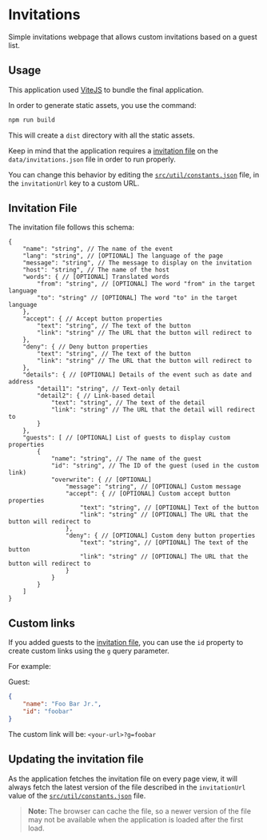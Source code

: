 # Invitations

Simple invitations webpage that allows custom invitations based on a guest list.

## Usage

This application used [ViteJS](https://vitejs.dev/) to bundle the final application.

In order to generate static assets, you use the command:

```bash
npm run build
```

This will create a `dist` directory with all the static assets.

Keep in mind that the application requires a [invitation file](#invitation-file) on the `data/invitations.json` file in order to run properly.

You can change this behavior by editing the [`src/util/constants.json`](src/util/constants.json) file, in the `invitationUrl` key to a custom URL.

## Invitation File

The invitation file follows this schema:

```jsonc
{
    "name": "string", // The name of the event
    "lang": "string", // [OPTIONAL] The language of the page
    "message": "string", // The message to display on the invitation
    "host": "string", // The name of the host
    "words": { // [OPTIONAL] Translated words
        "from": "string", // [OPTIONAL] The word "from" in the target language
        "to": "string" // [OPTIONAL] The word "to" in the target language
    },
    "accept": { // Accept button properties
        "text": "string", // The text of the button
        "link": "string" // The URL that the button will redirect to
    },
    "deny": { // Deny button properties
        "text": "string", // The text of the button
        "link": "string" // The URL that the button will redirect to
    },
    "details": { // [OPTIONAL] Details of the event such as date and address
        "detail1": "string", // Text-only detail
        "detail2": { // Link-based detail
            "text": "string", // The text of the detail
            "link": "string" // The URL that the detail will redirect to
        }
    },
    "guests": [ // [OPTIONAL] List of guests to display custom properties
        {
            "name": "string", // The name of the guest
            "id": "string", // The ID of the guest (used in the custom link)
            "overwrite": { // [OPTIONAL] 
                "message": "string", // [OPTIONAL] Custom message
                "accept": { // [OPTIONAL] Custom accept button properties
                    "text": "string", // [OPTIONAL] Text of the button
                    "link": "string" // [OPTIONAL] The URL that the button will redirect to
                },
                "deny": { // [OPTIONAL] Custom deny button properties
                    "text": "string", // [OPTIONAL] The text of the button
                    "link": "string" // [OPTIONAL] The URL that the button will redirect to
                }
            }
        }
    ]
}
```

## Custom links

If you added guests to the [invitation file](#invitation-file), you can use the `id` property to create custom links using the `g` query parameter.

For example:

Guest:
```json
{
    "name": "Foo Bar Jr.",
    "id": "foobar"
}
```

The custom link will be: `<your-url>?g=foobar`

## Updating the invitation file

As the application fetches the invitation file on every page view, it will always fetch the latest version of the file described in the `invitationUrl` value of the [`src/util/constants.json`](src/util/constants.json) file.

> **Note:** The browser can cache the file, so a newer version of the file may not be available when the application is loaded after the first load.